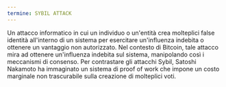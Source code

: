```yaml
---
termine: SYBIL ATTACK
---
```


Un attacco informatico in cui un individuo o un'entità crea molteplici false identità all'interno di un sistema per esercitare un'influenza indebita o ottenere un vantaggio non autorizzato. Nel contesto di Bitcoin, tale attacco mira ad ottenere un'influenza indebita sul sistema, manipolando così i meccanismi di consenso. Per contrastare gli attacchi Sybil, Satoshi Nakamoto ha immaginato un sistema di proof of work che impone un costo marginale non trascurabile sulla creazione di molteplici voti.